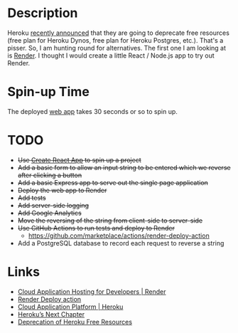 # Description

Heroku [recently announced](https://blog.heroku.com/next-chapter) that they are going to deprecate free resources (free plan for Heroku Dynos, free plan for Heroku Postgres, etc.). That's a pisser. So, I am hunting round for alternatives. The first one I am looking at is [Render](https://render.com/). I thought I would create a little React / Node.js app to try out Render.

# Spin-up Time

The deployed [web app](https://render-test-app-iz7h.onrender.com) takes 30 seconds or so to spin up.

# TODO

* ~~Use [Create React App](https://create-react-app.dev/) to spin up a project~~
* ~~Add a basic form to allow an input string to be entered which we reverse after clicking a button~~
* ~~Add a basic Express app to serve out the single page application~~
* ~~Deploy the web app to Render~~
* ~~Add tests~~
* ~~Add server-side logging~~
* ~~Add Google Analytics~~
* ~~Move the reversing of the string from client-side to server-side~~
* ~~Use GitHub Actions to run tests and deploy to Render~~
  * https://github.com/marketplace/actions/render-deploy-action
* Add a PostgreSQL database to record each request to reverse a string

# Links

* [Cloud Application Hosting for Developers | Render](https://render.com/)
* [Render Deploy action](https://github.com/marketplace/actions/render-deploy-action)
* [Cloud Application Platform | Heroku](https://www.heroku.com/)
* [Heroku’s Next Chapter](https://blog.heroku.com/next-chapter)
* [Deprecation of Heroku Free Resources](https://devcenter.heroku.com/changelog-items/2461)
